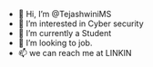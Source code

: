 - 👋 Hi, I’m @TejashwiniMS
- 👀 I’m interested in Cyber security
- 🌱 I’m currently a Student
- 💞️ I’m looking to job.
- 📫 we can reach me at LINKIN

<!---
TejashwiniMS/TejashwiniMS is a ✨ special ✨ repository because its `README.md` (this file) appears on your GitHub profile.
You can click the Preview link to take a look at your changes.
--->
